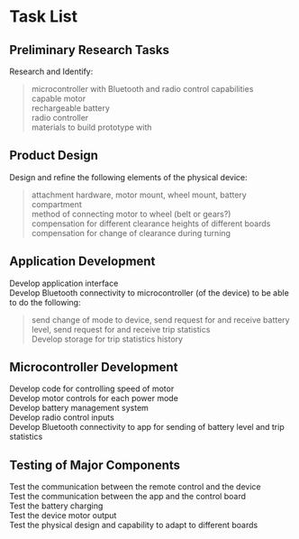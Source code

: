 # Task List <br>
## Preliminary Research Tasks <br>
Research and Identify: <br>
>microcontroller with Bluetooth and radio control capabilities <br>
>capable motor <br>
>rechargeable battery <br>
>radio controller <br>
>materials to build prototype with <br>
## Product Design <br>
Design and refine the following elements of the physical device: <br>
>attachment hardware, motor mount, wheel mount, battery compartment <br>
>method of connecting motor to wheel (belt or gears?) <br>
>compensation for different clearance heights of different boards <br>
>compensation for change of clearance during turning <br>
## Application Development <br>
Develop application interface <br>
Develop Bluetooth connectivity to microcontroller (of the device) to be able to do the following:  <br>
>send change of mode to device, send request for and receive battery level, send request for and receive trip statistics <br>
Develop storage for trip statistics history  <br>
## Microcontroller Development <br>
Develop code for controlling speed of motor <br>
Develop motor controls for each power mode <br>
Develop battery management system <br>
Develop radio control inputs <br>
Develop Bluetooth connectivity to app for sending of battery level and trip statistics <br>
## Testing of Major Components <br>
Test the communication between the remote control and the device <br>
Test the communication between the app and the control board <br>
Test the battery charging <br>
Test the device motor output <br>
Test the physical design and capability to adapt to different boards <br>
